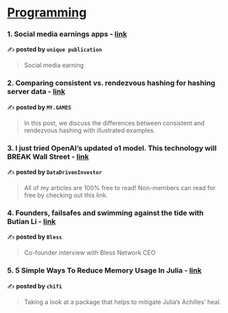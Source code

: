 
<h1><a href=https://medium.com/tag/programming/recommended target="_blank" rel="noopener noreferrer">Programming</a></h1>
<h3>1. Social media earnings apps - <a href="https://medium.com/unique-publication/social-media-earnings-apps-3d56b54ffb49" target="_blank" rel="noopener noreferrer">link</a></h3>

✍️ **posted by `unique publication`**

<blockquote>Social media earning</blockquote>

<h3>2. Comparing consistent vs. rendezvous hashing for hashing server data - <a href="https://medium.com/my-games-company/comparing-consistent-vs-rendezvous-hashing-for-hashing-server-data-9e90dfe51740" target="_blank" rel="noopener noreferrer">link</a></h3>

✍️ **posted by `MY.GAMES`**

<blockquote>In this post, we discuss the differences between consistent and rendezvous hashing with illustrated examples.</blockquote>

<h3>3. I just tried OpenAI’s updated o1 model. This technology will BREAK Wall Street - <a href="https://medium.com/datadriveninvestor/i-just-tried-openais-updated-o1-model-this-technology-will-break-wall-street-5f99bcdac976" target="_blank" rel="noopener noreferrer">link</a></h3>

✍️ **posted by `DataDrivenInvestor`**

<blockquote>All of my articles are 100% free to read! Non-members can read for free by checking out this link.</blockquote>

<h3>4. Founders, failsafes and swimming against the tide with Butian Li - <a href="https://medium.com/@blessnetwork/building-the-shared-computer-001-b5ae60001934" target="_blank" rel="noopener noreferrer">link</a></h3>

✍️ **posted by `Bless`**

<blockquote>Co-founder interview with Bless Network CEO</blockquote>

<h3>5. 5 Simple Ways To Reduce Memory Usage In Julia - <a href="https://medium.com/chifi-media/5-simple-ways-to-reduce-memory-usage-in-julia-19bccea6d21b" target="_blank" rel="noopener noreferrer">link</a></h3>

✍️ **posted by `chifi`**

<blockquote>Taking a look at a package that helps to mitigate Julia’s Achilles’ heal.</blockquote>

